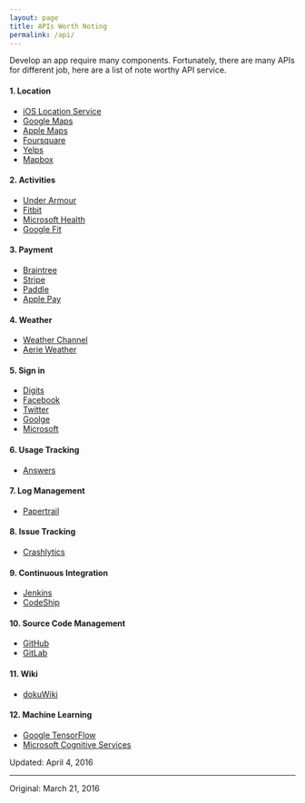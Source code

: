 ```yaml
---
layout: page
title: APIs Worth Noting
permalink: /api/
---
```


Develop an app require many components. Fortunately, there are many APIs for different job, here are a list of note worthy API service.

#### 1. Location
- [iOS Location Service]()
- [Google Maps]()
- [Apple Maps]()
- [Foursquare]()
- [Yelps]()
- [Mapbox](http://mapbox.com)

#### 2. Activities
  - [Under Armour]()
  - [Fitbit]()
  - [Microsoft Health]()
  - [Google Fit]()

#### 3. Payment

  - [Braintree]()
  - [Stripe]()
  - [Paddle]()
  - [Apple Pay]()

#### 4. Weather

  - [Weather Channel]()
  - [Aerie Weather](http://www.aerisweather.com/develop/)

#### 5. Sign in

  - [Digits]()
  - [Facebook]()
  - [Twitter]()
  - [Goolge]()
  - [Microsoft]()

#### 6. Usage Tracking

   - [Answers]()

#### 7. Log Management

  - [Papertrail](https://papertrailapp.com)

#### 8. Issue Tracking

  - [Crashlytics]()

#### 9. Continuous Integration

  - [Jenkins]()
  - [CodeShip]()

#### 10. Source Code Management

  - [GitHub]()
  - [GitLab]()

#### 11. Wiki

  - [dokuWiki]()

#### 12. Machine Learning

  - [Google TensorFlow]()
  - [Microsoft Cognitive Services]()

Updated: April 4, 2016

---
Original: March 21, 2016
